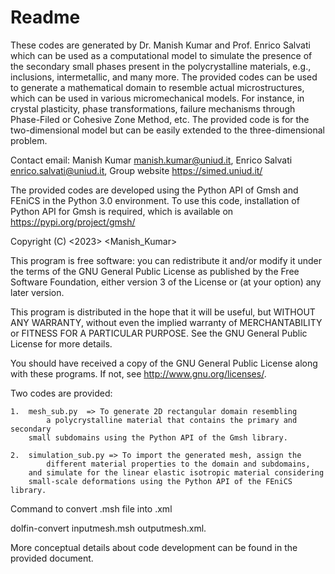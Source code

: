 # Readme
These codes are generated by Dr. Manish Kumar and Prof. Enrico Salvati
which can be used as a computational model to simulate the presence of
the secondary small phases present in the polycrystalline materials, 
e.g., inclusions, intermetallic, and many more. The provided codes can
be used to generate a mathematical domain to resemble actual microstructures,
which can be used in various micromechanical models. For instance, in crystal
plasticity, phase transformations, failure mechanisms through Phase-Filed or
Cohesive Zone Method, etc. The provided code is for the two-dimensional model
but can be easily extended to the three-dimensional problem.

Contact email: Manish Kumar <manish.kumar@uniud.it>, Enrico Salvati
<enrico.salvati@uniud.it>, Group website https://simed.uniud.it/

The provided codes are developed using the Python API of Gmsh and 
FEniCS in the Python 3.0 environment. To use this code, installation
of Python API for Gmsh is required, which is available on
https://pypi.org/project/gmsh/ 

Copyright (C) <2023>  <Manish_Kumar>

This program is free software: you can redistribute it and/or modify
it under the terms of the GNU General Public License as published by
the Free Software Foundation, either version 3 of the License or 
(at your option) any later version.

This program is distributed in the hope that it will be useful, 
but WITHOUT ANY WARRANTY, without even the implied warranty of 
MERCHANTABILITY or FITNESS FOR A PARTICULAR PURPOSE. See the 
GNU General Public License for more details.

You should have received a copy of the GNU General Public License 
along with these programs. If not, see <http://www.gnu.org/licenses/>.

Two codes are provided: 
	
	1.	mesh_sub.py  => To generate 2D rectangular domain resembling
         	a polycrystalline material that contains the primary and secondary
		small subdomains using the Python API of the Gmsh library.

	2.	simulation_sub.py => To import the generated mesh, assign the 
	        different material properties to the domain and subdomains, 
		and simulate for the linear elastic isotropic material considering
		small-scale deformations using the Python API of the FEniCS library.

Command to convert .msh file into .xml

dolfin-convert inputmesh.msh outputmesh.xml.


More conceptual details about code development can be found in the provided document.
